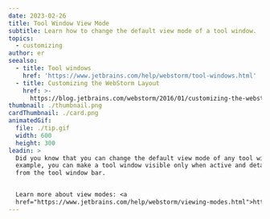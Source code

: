 ```yaml
---
date: 2023-02-26
title: Tool Window View Mode
subtitle: Learn how to change the default view mode of a tool window.
topics:
  - customizing
author: er
seealso:
  - title: Tool windows
    href: 'https://www.jetbrains.com/help/webstorm/tool-windows.html'
  - title: Customizing the WebStorm Layout
    href: >-
      https://blog.jetbrains.com/webstorm/2016/01/customizing-the-webstorm-layout/
thumbnail: ./thumbnail.png
cardThumbnail: ./card.png
animatedGif:
  file: ./tip.gif
  width: 600
  height: 300
leadin: >
  Did you know that you can change the default view mode of any tool window? For
  example, you can make a tool window visible only when active and detach it
  from the tool window bar.


  Learn more about view modes: <a
  href="https://www.jetbrains.com/help/webstorm/viewing-modes.html">https://www.jetbrains.com/help/webstorm/viewing-modes.html</a>
---
```



